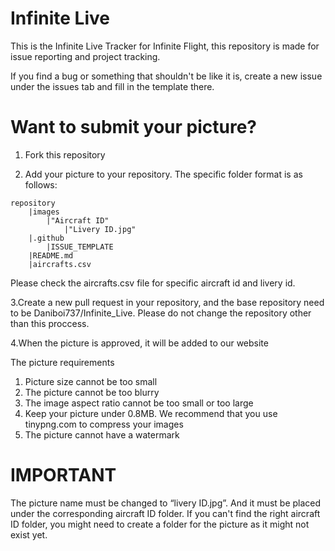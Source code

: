 # Infinite Live
This is the Infinite Live Tracker for Infinite Flight, this repository is made for issue reporting and project tracking.

If you find a bug or something that shouldn't be like it is, create a new issue under the issues tab and fill in the template there.

# Want to submit your picture?

1. Fork this repository

2. Add your picture to your repository. The specific folder format is as follows:

```
repository
    |images
        |"Aircraft ID"
            |"Livery ID.jpg"
    |.github
        |ISSUE_TEMPLATE
    |README.md
    |aircrafts.csv
```
Please check the aircrafts.csv file for specific aircraft id and livery id.

3.Create a new pull request in your repository, and the base repository need to be Daniboi737/Infinite_Live. Please do not change the repository other than this proccess.

4.When the picture is approved, it will be added to our website

The picture requirements

1. Picture size cannot be too small
2. The picture cannot be too blurry
3. The image aspect ratio cannot be too small or too large
4. Keep your picture under 0.8MB. We recommend that you use tinypng.com to compress your images
5. The picture cannot have a watermark


# IMPORTANT
The picture name must be changed to “livery ID.jpg”. And it must be placed under the corresponding aircraft ID folder. If you can't find the right aircraft ID folder, you might need to create a folder for the picture as it might not exist yet.
